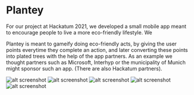 # Plantey

For our project at Hackatum 2021, we developed a small mobile app meant to encourage people to live a more eco-friendly lifestyle. We

Plantey is meant to gameify doing eco-friendly acts, by giving the user points everytime they complete an action, and later converting these points into plated trees with the help of the app partners. As an example we thought partners such as Microsoft, Interhyp or the municipality of Munich might sponsor such an app. (There are also Hackatum partners).

![alt screenshot](./Assets/Images/screenshot1.jpg)
![alt screenshot](./Assets/Images/screenshot2.jpg)
![alt screenshot](./Assets/Images/screenshot3.jpg)
![alt screenshot](./Assets/Images/screenshot4.jpg)
![alt screenshot](./Assets/Images/screenshot5.jpg)

